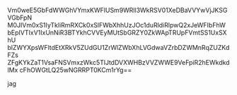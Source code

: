 Vm0weE5GbFdWWGhVYmxKWFlUSm9WRll3WkRSV01XeDBaVVYwVjJKSGVGbFpN
M0JIVm0xS1IyTkliRmRXCk0xSlFWbXhhUzJOc1duRldiRlpwQ2xJeWFIbFhW
bEpIVTIxV1IxUnNiR3BTYkhCVVEyMUtSbGRZY0ZkWApTRUpFVmtSS1UxSXhU
blZWYXpsWFltdEtXRkV5ZUdGU1ZrWlZWbXhLVGdwaVZrbDZWMnRqZUZKdFZs
ZFgKYkZaT1VsaFNSVmxzWkc5TlJtdDVXWHBzVVZWWE9VeFpiR2hEWkdkdlMx
cFhOWGtLQ25wNGRRPT0KCm1rYg==

jag
